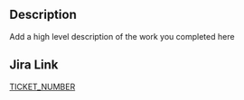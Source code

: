 ## Description

Add a high level description of the work you completed here 

## Jira Link

[TICKET_NUMBER](TICKET_LINK)